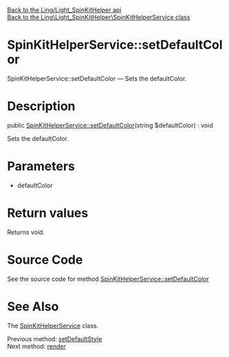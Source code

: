 [Back to the Ling/Light_SpinKitHelper api](https://github.com/lingtalfi/Light_SpinKitHelper/blob/master/doc/api/Ling/Light_SpinKitHelper.md)<br>
[Back to the Ling\Light_SpinKitHelper\SpinKitHelperService class](https://github.com/lingtalfi/Light_SpinKitHelper/blob/master/doc/api/Ling/Light_SpinKitHelper/SpinKitHelperService.md)


SpinKitHelperService::setDefaultColor
================



SpinKitHelperService::setDefaultColor — Sets the defaultColor.




Description
================


public [SpinKitHelperService::setDefaultColor](https://github.com/lingtalfi/Light_SpinKitHelper/blob/master/doc/api/Ling/Light_SpinKitHelper/SpinKitHelperService/setDefaultColor.md)(string $defaultColor) : void




Sets the defaultColor.




Parameters
================


- defaultColor

    


Return values
================

Returns void.








Source Code
===========
See the source code for method [SpinKitHelperService::setDefaultColor](https://github.com/lingtalfi/Light_SpinKitHelper/blob/master/SpinKitHelperService.php#L74-L77)


See Also
================

The [SpinKitHelperService](https://github.com/lingtalfi/Light_SpinKitHelper/blob/master/doc/api/Ling/Light_SpinKitHelper/SpinKitHelperService.md) class.

Previous method: [setDefaultStyle](https://github.com/lingtalfi/Light_SpinKitHelper/blob/master/doc/api/Ling/Light_SpinKitHelper/SpinKitHelperService/setDefaultStyle.md)<br>Next method: [render](https://github.com/lingtalfi/Light_SpinKitHelper/blob/master/doc/api/Ling/Light_SpinKitHelper/SpinKitHelperService/render.md)<br>

